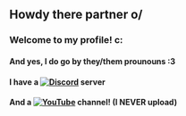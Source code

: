 ## Howdy there partner o/
### Welcome to my profile! c:
#### And yes, I do go by they/them prounouns :3
#### I have a [![Discord](https://img.shields.io/badge/Discord-%237289DA.svg?logo=discord&logoColor=white)](https://discord.gg/https://discord.gg/8r9t8uTNJh) server

#### And a [![YouTube](https://img.shields.io/badge/YouTube-%23FF0000.svg?logo=YouTube&logoColor=white)](https://www.youtube.com/channel/UCDXmggL5ffzP565yWx3GxeQ) channel! (I NEVER upload)

<!--
I love my gf :3
<!--
**Dymusic/Dymusic** is a ✨ _special_ ✨ repository because its `README.md` (this file) appears on your GitHub profile.

Here are some ideas to get you started:

- 🔭 I’m currently working on ...
- 🌱 I’m currently learning ...
- 👯 I’m looking to collaborate on ...
- 🤔 I’m looking for help with ...
- 💬 Ask me about ...
- 📫 How to reach me: ...
- 😄 Pronouns: ...
- ⚡ Fun fact: ...
-->

